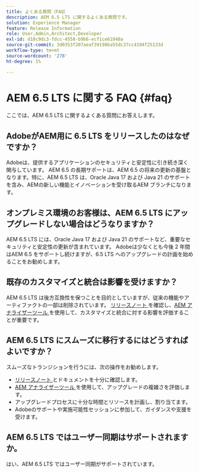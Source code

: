```yaml
---
title: よくある質問（FAQ）
description: AEM 6.5 LTS に関するよくある質問です。
solution: Experience Manager
feature: Release Information
role: User,Admin,Architect,Developer
exl-id: d18c9dc3-fdcc-4558-b9b6-ecf1ce61048a
source-git-commit: 3d0353f207aeaf39198ba55dc37cc4194f25133d
workflow-type: tm+mt
source-wordcount: '278'
ht-degree: 1%

---
```


# AEM 6.5 LTS に関する FAQ {#faq}

ここでは、AEM 6.5 LTS に関するよくある質問にお答えします。

## AdobeがAEM用に 6.5 LTS をリリースしたのはなぜですか？

Adobeは、提供するアプリケーションのセキュリティと安定性に引き続き深く関与しています。 AEM 6.5 の長期サポートは、AEM 6.5 の将来の更新の基盤となります。特に、AEM 6.5 LTS は、Oracle Java 17 および Java 21 のサポートを含み、AEMの新しい機能とイノベーションを受け取るAEM ブランチになります。

## オンプレミス環境のお客様は、AEM 6.5 LTS にアップグレードしない場合はどうなりますか？

AEM 6.5 LTS には、Oracle Java 17 および Java 21 のサポートなど、重要なセキュリティと安定性の更新が含まれています。 Adobeは少なくとも今後 2 年間はAEM 6.5 をサポートし続けますが、6.5 LTS へのアップグレードの計画を始めることをお勧めします。

## 既存のカスタマイズと統合は影響を受けますか？

AEM 6.5 LTS は後方互換性を保つことを目的としていますが、従来の機能やアーティファクトの一部は削除されています。
[ リリースノート ](/help/release-notes/release-notes.md#deprecated-and-removed-features) を確認し、[AEM アナライザーツール ](/help/sites-deploying/aem-analyzer.md) を使用して、カスタマイズと統合に対する影響を評価することが重要です。

## AEM 6.5 LTS にスムーズに移行するにはどうすればよいですか？

スムーズなトランジションを行うには、次の操作をお勧めします。

* [ リリースノート ](/help/release-notes/release-notes.md) とドキュメントを十分に確認します。
* [AEM アナライザーツール ](/help/sites-deploying/aem-analyzer.md) を使用して、アップグレードの複雑さを評価します。
* アップグレードプロセスに十分な時間とリソースを計画し、割り当てます。
* Adobeのサポートや実施可能性セッションに参加して、ガイダンスや支援を受けます。

## AEM 6.5 LTS ではユーザー同期はサポートされますか。

はい、AEM 6.5 LTS ではユーザー同期がサポートされています。
